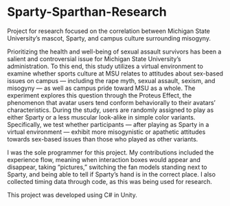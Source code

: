 # Sparty-Sparthan-Research
Project for research focused on the correlation between Michigan State University’s mascot, Sparty, and campus culture surrounding misogyny.

Prioritizing the health and well-being of sexual assault survivors has been a salient and controversial issue for Michigan State University’s
administration. To this end, this study utilizes a virtual environment to examine whether sports culture at MSU relates to attitudes about
sex-based issues on campus — including the rape myth, sexual assault, sexism, and misogyny — as well as campus pride toward MSU as a whole.
The experiment explores this question through the Proteus Effect, the phenomenon that avatar users tend conform behaviorally to their avatars’
characteristics. During the study, users are randomly assigned to play as either Sparty or a less muscular look-alike in simple color variants.
Specifically, we test whether participants — after playing as Sparty in a virtual environment — exhibit more misogynistic or apathetic attitudes
towards sex-based issues than those who played as other variants.

I was the sole programmer for this project. My contributions included the experience flow, meaning when interaction boxes would
appear and disappear, taking “pictures,” switching the fan models standing next to Sparty, and being able to tell if Sparty’s hand
is in the correct place. I also collected timing data through code, as this was being used for research.

This project was developed using C# in Unity.
